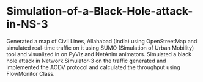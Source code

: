 # Simulation-of-a-Black-Hole-attack-in-NS-3
Generated a map of Civil Lines, Allahabad (India) using OpenStreetMap and simulated real-time traffic on it using SUMO (Simulation of Urban Mobility) tool and visualized in on PyViz and NetAnim animators.  Simulated a black hole attack in Network Simulator-3 on the traffic generated and implemented the AODV protocol and calculated the throughput using FlowMonitor Class.
